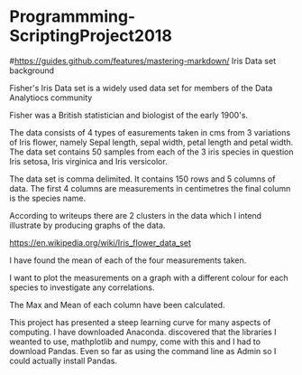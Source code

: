 # Programmming-ScriptingProject2018
#https://guides.github.com/features/mastering-markdown/
Iris Data set background

Fisher's Iris Data set is a widely used data set for members of the Data Analytiocs community

Fisher was a British statistician and biologist of the early 1900's.

The data consists of 4 types of easurements taken in cms from 3 variations of Iris flower, namely
Sepal length, sepal width, petal length and petal width. The data set contains 50 samples from 
each of the 3 iris species in question Iris setosa, Iris virginica and Iris versicolor.

The data set is comma delimited. It contains 150 rows and 5 columns of data. The first 4 columns are 
measurements in centimetres the final column is the species name.



According to writeups there are 2 clusters in the data which I intend illustrate by producing graphs 
of the data.

https://en.wikipedia.org/wiki/Iris_flower_data_set

I have found the mean of each of the four measurements taken.

I want to plot the measurements on a graph with a different colour for each species to investigate any correlations.

The Max and Mean of each column have been calculated. 

This project has presented a steep learning curve for many aspects of computing.  I have downloaded Anaconda. discovered
that the libraries I weanted to use, mathplotlib and numpy, come with this and I had to download Pandas. Even so far as 
using the command line as Admin so I could actually install Pandas.






